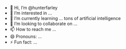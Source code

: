 - 👋 Hi, I’m @hunterfarley
- 👀 I’m interested in ...
- 🌱 I’m currently learning ... tons of artificial intelligence
- 💞️ I’m looking to collaborate on ...
- 📫 How to reach me ...
- 😄 Pronouns: ...
- ⚡ Fun fact: ...

<!---
hunterfarley/hunterfarley is a ✨ special ✨ repository because its `README.md` (this file) appears on your GitHub profile.
You can click the Preview link to take a look at your changes.
--->
